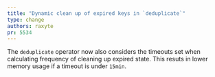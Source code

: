 ```yaml
---
title: "Dynamic clean up of expired keys in `deduplicate`"
type: change
authors: raxyte
pr: 5534
---
```


The `deduplicate` operator now also considers the timeouts set when calculating
frequency of cleaning up expired state. This resuts in lower memory usage if
a timeout is under `15min`.
